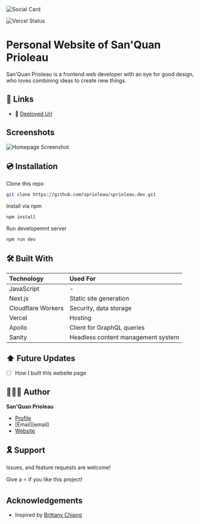 ![Social Card][social-card-url]

![Vercel Status](https://img.shields.io/github/deployments/sprioleau/sprioleau.dev/production?label=vercel&logo=vercel&style=for-the-badge)

# Personal Website of San'Quan Prioleau

San'Quan Prioleau is a frontend web developer with an eye for good design, who loves combining ideas to create new things.

## 🔗 Links

- 🚀 [Deployed Url][deployed-url]

## Screenshots

![Homepage Screenshot][homepage-screenshot-url]

## 💿 Installation

Clone this repo

```bash
git clone https://github.com/sprioleau/sprioleau.dev.git
```

Install via npm

```bash
npm install
```

Run developemnt server

```bash
npm run dev
```

## 🛠 Built With

| Technology            | Used For                           |
| :-------------------- | :--------------------------------  |
| JavaScript            | -                                  |
| Next.js               | Static site generation             |
| Cloudflare Workers    | Security, data storage             |
| Vercel                | Hosting                            |
| Apollo                | Client for GraphQL queries         |
| Sanity                | Headless content management system |

## ⬆️ Future Updates

- [ ] How I built this website page

## 👨🏾‍💻 Author

**San'Quan Prioleau**

- [Profile][github-url]
- [Email][email]
- [Website][website]

## 🎗 Support

Issues, and feature requests are welcome!

Give a ⭐️ if you like this project!

## Acknowledgements

- Inspired by [Brittany Chiang](https://github.com/bchiang7/v4)

<!-- Author Details -->
[github-url]: https://github.com/spriolau "San'Quan Prioleau on Github"
[website]: https://sprioleau.dev "San'Quan Prioleau's personal website"
[headshot_url]: https://avatars.githubusercontent.com/u/49278940?v=4 "San'Quan Prioleau headshot"

<!-- Project Details -->
[deployed-url]: https://sprioleau.dev
[social-card-url]: https://sprioleau.dev/images/sprioleau-social-card.png "Social Card"
[homepage-screenshot-url]: https://sprioleau.dev/images/homepage.png "Homepage Screenshot"
